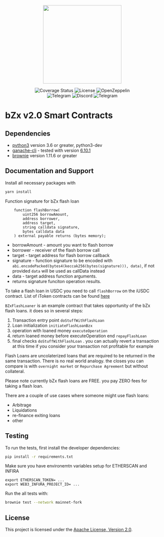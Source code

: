 <br/>
<p align="center"><img src="https://bzx.network/images/logo.svg" width="256" /></p>

<div align="center">

  <a href='' style="text-decoration:none;">
    <img src='https://img.shields.io/coveralls/github/bZxNetwork/contractsV2' alt='Coverage Status' />
  </a>
  <a href='https://github.com/bZxNetwork/contractsV2/blob/master/LICENSE' style="text-decoration:none;">
    <img src='https://img.shields.io/github/license/bZxNetwork/contractsV2' alt='License' />
  </a>
  <a href='https://docs.openzeppelin.com/' style="text-decoration:none;">
    <img src='https://img.shields.io/badge/built%20with-OpenZeppelin-3677FF' alt='OpenZeppelin' />
  </a>
  <br/>
  <a href='https://t.me/b0xNet' style="text-decoration:none;">
    <img src='https://img.shields.io/badge/chat-on%20telegram-9cf.svg?longCache=true' alt='Telegram' />
  </a>
  <a href='https://bzx.network/discord' style="text-decoration:none;">
    <img src='https://img.shields.io/discord/450115178516971531?label=Discord' alt='Discord' />
  </a>
  <a href='https://t.me/b0xNet' style="text-decoration:none;">
    <img src='https://img.shields.io/twitter/follow/bzxHQ?style=social' alt='Telegram' />
  </a>
  
</div>

# bZx v2.0 Smart Contracts

## Dependencies

* [python3](https://www.python.org/downloads/release/python-368/) version 3.6 or greater, python3-dev
* [ganache-cli](https://github.com/trufflesuite/ganache-cli) - tested with version [6.10.1](https://github.com/trufflesuite/ganache-cli/releases/tag/v6.10.1)
* [brownie](https://github.com/eth-brownie/brownie/) version 1.11.6 or greater

## Documentation and Support

Install all necessary packages with
```bash
yarn install
```

Function signature for bZx flash loan
``` 
    function flashBorrow(
        uint256 borrowAmount,
        address borrower,
        address target,
        string calldata signature,
        bytes calldata data
    ) external payable returns (bytes memory);
```

+ borrowAmount - amount you want to flash borrow
+ borrower - receiver of the flash borrow call
+ target - target address for flash borrow callback
+ signature - function signature to be encoded with `abi.encodePacked(bytes4(keccak256(bytes(signature))), data)`, if not provided `data` will be used as callData instead
+ data - target address function arguments.
+ returns signature funciton operation results. 

To take a flash loan in USDC you need to call `flashBorrow` on the iUSDC contract. List of iToken contracts can be found [here](https://bzx.network/itokens)

`BZxFlashLoaner` is an example contract that takes opportunity of the bZx flash loans. it does so in several steps:
1. Transaction entry point `doStuffWithFlashLoan`
2. Loan initialization `initiateFlashLoanBzx`
3. operation with loaned money `executeOperation`
4. return loaned money before executeOperation end `repayFlashLoan`
5. final checks `doStuffWithFlashLoan` . you can actually revert a transaction at this time if you consider your transaction not profitable for example



Flash Loans are uncolaterized loans that are required to be returned in the same transaction. There is no real world analogy. the closes you can compare is with `overnight market` or `Repurchase Agreement` but without collateral.

Please note currently bZx flash loans are FREE. you pay ZERO fees for taking a flash loan. 

There are a couple of use cases where someone might use flash loans:
+ Arbitrage
+ Liquidations
+ re-finance exiting loans
+ other

## Testing

To run the tests, first install the developer dependencies:

```bash
pip install -r requirements.txt
```

Make sure you have environemtn variables setup for ETHERSCAN and INFIRA
```
export ETHERSCAN_TOKEN= ...
export WEB3_INFURA_PROJECT_ID= ...
```

Run the all tests with:

```bash
brownie test --network mainnet-fork
```

## License

This project is licensed under the [Apache License, Version 2.0](LICENSE).
